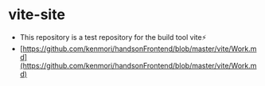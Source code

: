 # vite-site

- This repository is a test repository for the build tool vite⚡️
- [https://github.com/kenmori/handsonFrontend/blob/master/vite/Work.md](https://github.com/kenmori/handsonFrontend/blob/master/vite/Work.md)

